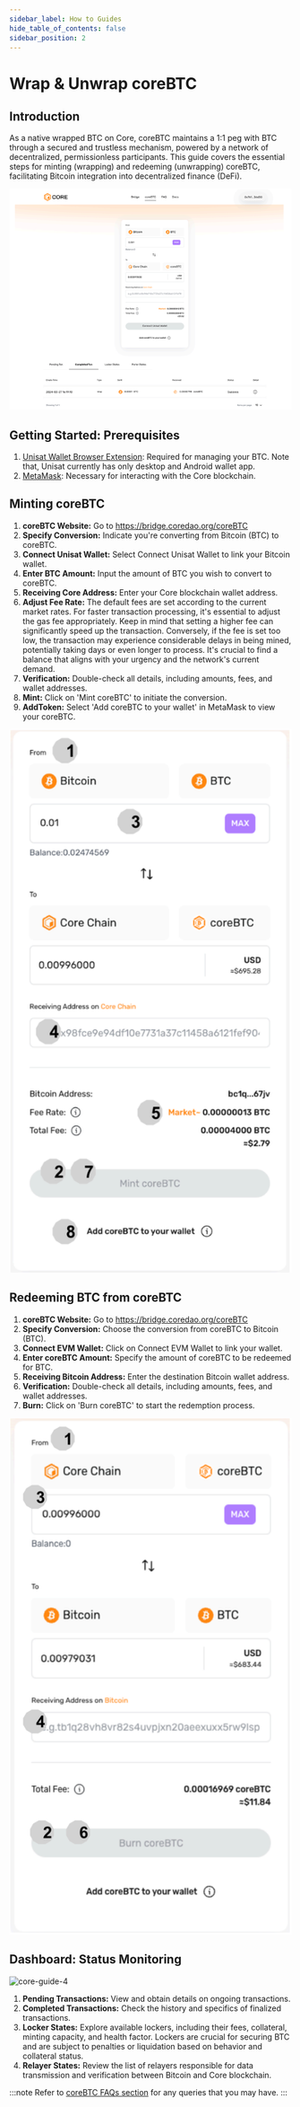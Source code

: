 ```yaml
---
sidebar_label: How to Guides
hide_table_of_contents: false
sidebar_position: 2
---
```


# Wrap & Unwrap coreBTC

## Introduction
As a native wrapped BTC on Core, coreBTC maintains a 1:1 peg with BTC through a secured and trustless mechanism, powered by a network of decentralized, permissionless participants. This guide covers the essential steps for minting (wrapping) and redeeming (unwrapping) coreBTC, facilitating Bitcoin integration into decentralized finance (DeFi).

![core-guide-1](../../../../static/img/coreBTC/core-guides-1.png)

## Getting Started: Prerequisites
1. [Unisat Wallet Browser Extension](https://unisat.io/): Required for managing your BTC. Note that, Unisat currently has only desktop and Android wallet app.
2. [MetaMask](https://metamask.io/): Necessary for interacting with the Core blockchain.

## Minting coreBTC
1. **coreBTC Website:** Go to https://bridge.coredao.org/coreBTC
2. **Specify Conversion:** Indicate you're converting from Bitcoin (BTC) to coreBTC.
3. **Connect Unisat Wallet:** Select Connect Unisat Wallet to link your Bitcoin wallet.
4. **Enter BTC Amount:** Input the amount of BTC you wish to convert to coreBTC.
5. **Receiving Core Address:** Enter your Core blockchain wallet address.
6. **Adjust Fee Rate:** The default fees are set according to the current market rates. For faster transaction processing, it's essential to adjust the gas fee appropriately. Keep in mind that setting a higher fee can significantly speed up the transaction. Conversely, if the fee is set too low, the transaction may experience considerable delays in being mined, potentially taking days or even longer to process. It's crucial to find a balance that aligns with your urgency and the network's current demand.
7. **Verification:** Double-check all details, including amounts, fees, and wallet addresses.
8. **Mint:** Click on 'Mint coreBTC' to initiate the conversion.
9. **AddToken:** Select 'Add coreBTC to your wallet' in MetaMask to view your coreBTC.

![core-guide-2](../../../../static/img/coreBTC/core-guides-2.png)
<!-- 
<img src="../../../../static/img/coreBTC/core-guides-2.png" alt="banner" style={{zoom:"80%"}}/> -->

## Redeeming BTC from coreBTC
1. **coreBTC Website:** Go to https://bridge.coredao.org/coreBTC
2. **Specify Conversion:** Choose the conversion from coreBTC to Bitcoin (BTC).
3. **Connect EVM Wallet:** Click on Connect EVM Wallet to link your wallet.
4. **Enter coreBTC Amount:** Specify the amount of coreBTC to be redeemed for BTC.
5. **Receiving Bitcoin Address:** Enter the destination Bitcoin wallet address.
6. **Verification:** Double-check all details, including amounts, fees, and wallet addresses.
7. **Burn:** Click on 'Burn coreBTC' to start the redemption process.

![core-guide-3](../../../../static/img/coreBTC/core-guides-3.png)

## Dashboard: Status Monitoring

![core-guide-4](../../../../static/img/coreBTC/core-guides-4.png)

1. **Pending Transactions:** View and obtain details on ongoing transactions.
2. **Completed Transactions:** Check the history and specifics of finalized transactions.
3. **Locker States:** Explore available lockers, including their fees, collateral, minting capacity, and health factor. Lockers are crucial for securing BTC and are subject to penalties or liquidation based on behavior and collateral status.
4. **Relayer States:** Review the list of relayers responsible for data transmission and verification between Bitcoin and Core blockchain.

:::note
Refer to [coreBTC FAQs section](../../../FAQs/coreBTC-faqs.md) for any queries that you may have.
:::